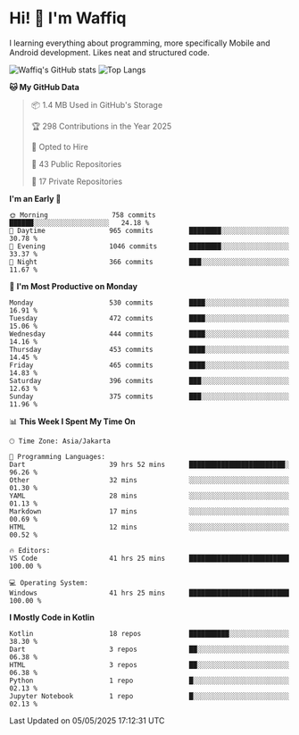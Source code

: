 
# Hi! 👋 I'm Waffiq

I learning everything about programming, more specifically Mobile and Android development. Likes neat and structured code.

<!-- Get to know more about me?

<a href="https://www.linkedin.com/in/waffiqaziz/"><img src="https://img.shields.io/static/v1?label=%20&message=LinkedIn&logo=linkedin&logoColor=white&color=0A66C2&style=for-the-badge" alt="LinkedIn"></a>
<a href="https://www.instagram.com/waffiqaziz/"><img src="https://img.shields.io/static/v1?label=%20&message=instagram&logo=instagram&logoColor=white&labelColor=%23E1306C&color=%23E1306C&style=for-the-badge" alt="Instagram"></a>
<a href="https://web.facebook.com/WaffiqAziz/"><img src="https://img.shields.io/static/v1?label=%20&message=Facebook&logo=facebook&logoColor=white&color=1877F2&style=for-the-badge" alt="Facebook"></a>
<a href="https://twitter.com/waffiqaziz"><img src="https://img.shields.io/static/v1?label=%20&message=X&logo=x&logoColor=white&color=000000&style=for-the-badge" alt="X"></a> -->

![Waffiq's GitHub stats](https://github-readme-stats-eight-theta.vercel.app/api?username=waffiqaziz&show_icons=true&include_all_commits=true&count_private=true&theme=dark)
![Top Langs](https://github-readme-stats.vercel.app/api/top-langs/?username=waffiqaziz&layout=compact&langs_count=8&theme=dark)

<!--START_SECTION:waka-->
**🐱 My GitHub Data** 

> 📦 1.4 MB Used in GitHub's Storage 
 > 
> 🏆 298 Contributions in the Year 2025
 > 
> 💼 Opted to Hire
 > 
> 📜 43 Public Repositories 
 > 
> 🔑 17 Private Repositories 
 > 
**I'm an Early 🐤** 

```text
🌞 Morning                758 commits         ██████░░░░░░░░░░░░░░░░░░░   24.18 % 
🌆 Daytime                965 commits         ████████░░░░░░░░░░░░░░░░░   30.78 % 
🌃 Evening                1046 commits        ████████░░░░░░░░░░░░░░░░░   33.37 % 
🌙 Night                  366 commits         ███░░░░░░░░░░░░░░░░░░░░░░   11.67 % 
```
📅 **I'm Most Productive on Monday** 

```text
Monday                   530 commits         ████░░░░░░░░░░░░░░░░░░░░░   16.91 % 
Tuesday                  472 commits         ████░░░░░░░░░░░░░░░░░░░░░   15.06 % 
Wednesday                444 commits         ████░░░░░░░░░░░░░░░░░░░░░   14.16 % 
Thursday                 453 commits         ████░░░░░░░░░░░░░░░░░░░░░   14.45 % 
Friday                   465 commits         ████░░░░░░░░░░░░░░░░░░░░░   14.83 % 
Saturday                 396 commits         ███░░░░░░░░░░░░░░░░░░░░░░   12.63 % 
Sunday                   375 commits         ███░░░░░░░░░░░░░░░░░░░░░░   11.96 % 
```


📊 **This Week I Spent My Time On** 

```text
🕑︎ Time Zone: Asia/Jakarta

💬 Programming Languages: 
Dart                     39 hrs 52 mins      ████████████████████████░   96.26 % 
Other                    32 mins             ░░░░░░░░░░░░░░░░░░░░░░░░░   01.30 % 
YAML                     28 mins             ░░░░░░░░░░░░░░░░░░░░░░░░░   01.13 % 
Markdown                 17 mins             ░░░░░░░░░░░░░░░░░░░░░░░░░   00.69 % 
HTML                     12 mins             ░░░░░░░░░░░░░░░░░░░░░░░░░   00.52 % 

🔥 Editors: 
VS Code                  41 hrs 25 mins      █████████████████████████   100.00 % 

💻 Operating System: 
Windows                  41 hrs 25 mins      █████████████████████████   100.00 % 
```

**I Mostly Code in Kotlin** 

```text
Kotlin                   18 repos            ██████████░░░░░░░░░░░░░░░   38.30 % 
Dart                     3 repos             ██░░░░░░░░░░░░░░░░░░░░░░░   06.38 % 
HTML                     3 repos             ██░░░░░░░░░░░░░░░░░░░░░░░   06.38 % 
Python                   1 repo              █░░░░░░░░░░░░░░░░░░░░░░░░   02.13 % 
Jupyter Notebook         1 repo              █░░░░░░░░░░░░░░░░░░░░░░░░   02.13 % 
```




 Last Updated on 05/05/2025 17:12:31 UTC
<!--END_SECTION:waka-->
